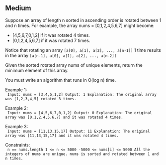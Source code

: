 Medium
---
Suppose an array of length n sorted in ascending order is rotated between 1 and n times. For example, the array nums = [0,1,2,4,5,6,7] might become:
* [4,5,6,7,0,1,2] if it was rotated 4 times.
* [0,1,2,4,5,6,7] if it was rotated 7 times.

Notice that rotating an array `[a[0], a[1], a[2], ..., a[n-1]]` 1 time results in the array `[a[n-1], a[0], a[1], a[2], ..., a[n-2]]`

Given the sorted rotated array nums of unique elements, return the minimum element of this array.

You must write an algorithm that runs in O(log n) time.

Example 1:<br>
`
Input: nums = [3,4,5,1,2]
Output: 1
Explanation: The original array was [1,2,3,4,5] rotated 3 times.`

Example 2:<br>
`
Input: nums = [4,5,6,7,0,1,2]
Output: 0
Explanation: The original array was [0,1,2,4,5,6,7] and it was rotated 4 times.`

Example 3:<br>
`
Input: nums = [11,13,15,17]
Output: 11
Explanation: The original array was [11,13,15,17] and it was rotated 4 times.`
 

Constraints:<br>
`
n == nums.length
1 <= n <= 5000
-5000 <= nums[i] <= 5000
All the integers of nums are unique.
nums is sorted and rotated between 1 and n times.`
